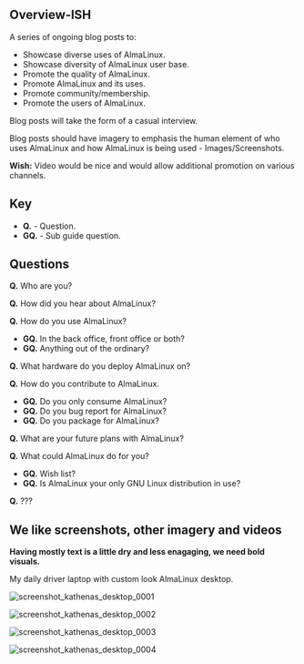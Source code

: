 ## Overview-ISH

A series of ongoing blog posts to:

* Showcase diverse uses of AlmaLinux.
* Showcase diversity of AlmaLinux user base.
* Promote the quality of AlmaLinux.
* Promote AlmaLinux and its uses.
* Promote community/membership.
* Promote the users of AlmaLinux.

Blog posts will take the form of a casual interview.

Blog posts should have imagery to emphasis the human element of who uses
AlmaLinux and how AlmaLinux is being used - Images/Screenshots.

**Wish:** Video would be nice and would allow additional promotion on various channels.

## Key

* **Q.** - Question.
* **GQ.** - Sub guide question.

## Questions

**Q.** Who are you?

**Q.** How did you hear about AlmaLinux?

**Q.** How do you use AlmaLinux?

   * **GQ.** In the back office, front office or both?
   * **GQ.** Anything out of the ordinary?

**Q.** What hardware do you deploy AlmaLinux on?

**Q.** How do you contribute to AlmaLinux.

   * **GQ.** Do you only consume AlmaLinux?
   * **GQ.** Do you bug report for AlmaLinux?
   * **GQ.** Do you package for AlmaLinux?

**Q.** What are your future plans with AlmaLinux?

**Q.** What could AlmaLinux do for you?

   * **GQ.** Wish list?
   * **GQ.** Is AlmaLinux your only GNU Linux distribution in use?

**Q.** ???


## We like screenshots, other imagery and videos

**Having mostly text is a little dry and less enagaging, we need bold visuals.**

My daily driver laptop with custom look AlmaLinux desktop.

![screenshot_kathenas_desktop_0001](https://user-images.githubusercontent.com/68813857/162671873-7fd68f4e-9f8f-46bd-919c-6b39363ac5ba.png)

![screenshot_kathenas_desktop_0002](https://user-images.githubusercontent.com/68813857/162671893-7b0d82a3-7357-4984-b9eb-80625dfe3d1b.png)

![screenshot_kathenas_desktop_0003](https://user-images.githubusercontent.com/68813857/162671908-8f3d2f3f-3e9c-4a3b-8f2e-977bb6e96999.png)

![screenshot_kathenas_desktop_0004](https://user-images.githubusercontent.com/68813857/162671925-16aac7a6-3469-453b-8334-647c21e7b93e.png)



